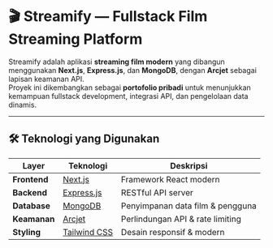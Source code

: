# 🎬 Streamify — Fullstack Film Streaming Platform

Streamify adalah aplikasi **streaming film modern** yang dibangun menggunakan **Next.js**, **Express.js**, dan **MongoDB**, dengan **Arcjet** sebagai lapisan keamanan API.  
Proyek ini dikembangkan sebagai **portofolio pribadi** untuk menunjukkan kemampuan fullstack development, integrasi API, dan pengelolaan data dinamis.

---

## 🛠️ Teknologi yang Digunakan

| Layer | Teknologi | Deskripsi |
|-------|------------|-----------|
| **Frontend** | [Next.js](https://nextjs.org) | Framework React modern |
| **Backend** | [Express.js](https://expressjs.com) | RESTful API server |
| **Database** | [MongoDB](https://mongodb.com) | Penyimpanan data film & pengguna |
| **Keamanan** | [Arcjet](https://arcjet.com) | Perlindungan API & rate limiting |
| **Styling** | [Tailwind CSS](https://tailwindcss.com) | Desain responsif & modern |
